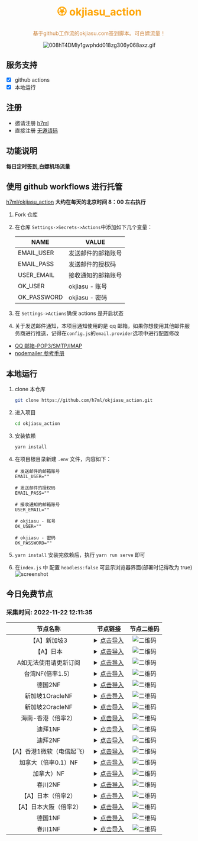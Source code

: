 <h1 align="center" >
<font color=orange>🏵️ okjiasu_action</font>
</h1>

<p align="center">
<font color=Peru>基于github工作流的okjiasu.com签到脚本。可白嫖流量！</font>

</p>

<div align="center">

![008hT4DMly1gwphdd018zg306y068axz.gif](https://p3-passport.byteimg.com/img/user-avatar/82ba4927bd1b67655c30daf0a25d4c16~180x180.awebp)

</div>

## 服务支持

- [x] github actions
- [x] 本地运行

## 注册

- 邀请注册 [h7ml](https://o.okjiasu.com/auth/register?code=AyLB)
- 直接注册 [无邀请码](https://okjiasu.com/auth/register)

## 功能说明

**每日定时签到,白嫖机场流量**

## 使用 github workflows 进行托管

[h7ml/okjiasu_action](https://github.com/h7ml/okjiasu_action.git)
**大约在每天的北京时间 8：00 左右执行**

1. Fork 仓库

2. 在仓库 `Settings->Secrets->Actions`中添加如下几个变量：

   | NAME        | VALUE              |
   | ----------- | ------------------ |
   | EMAIL_USER  | 发送邮件的邮箱账号 |
   | EMAIL_PASS  | 发送邮件的授权码   |
   | USER_EMAIL  | 接收通知的邮箱账号 |
   | OK_USER     | okjiasu - 账号     |
   | OK_PASSWORD | okjiasu - 密码     |

3. 在 `Settings->Actions`确保 actions 是开启状态

4. 关于发送邮件通知，本项目通知使用的是 qq 邮箱，如果你想使用其他邮件服务商进行推送，记得在`config.js`的`email.provider`选项中进行配置修改

- [QQ 邮箱-POP3/SMTP/IMAP](hhttps://service.mail.qq.com/cgi-bin/help?id=28&no=167&subtype=1)
- [nodemailer 参考手册](https://www.npmjs.com/package/nodemailer)

## 本地运行

1. clone 本仓库
   ```bash
   git clone https://github.com/h7ml/okjiasu_action.git
   ```
2. 进入项目

   ```bash
   cd okjiasu_action
   ```

3. 安装依赖

   ```bash
   yarn install
   ```

4. 在项目根目录新建 `.env` 文件，内容如下：

   ```
   # 发送邮件的邮箱账号
   EMAIL_USER=""

   # 发送邮件的授权码
   EMAIL_PASS=""

   # 接收通知的邮箱账号
   USER_EMAIL=""

   # okjiasu - 账号
   OK_USER=""

   # okjiasu - 密码
   OK_PASSWORD=""
   ```

5. `yarn install` 安装完依赖后，执行 `yarn run serve` 即可

6. 在`index.js` 中 配置 `headless:false` 可显示浏览器界面(部署时记得改为 true) ![screenshot](./package/okjiasu/screenshot.gif)
</div>

## 今日免费节点
### 采集时间: 2022-11-22 12:11:35 
| 节点名称 | 节点链接 | 节点二维码 |
| :---: | :---: | :---: |
| 【A】新加坡3 | <details><summary><a href="vmess://eyJob3N0IjoiIiwicGF0aCI6IiIsInRscyI6IiIsInZlcmlmeV9jZXJ0Ijp0cnVlLCJhZGQiOiJrcjEuc3VyZmh1Yi5uZXQiLCJwb3J0IjoxMjM0NSwiYWlkIjoxLCJuZXQiOiJ0Y3AiLCJoZWFkZXJUeXBlIjoibm9uZSIsInNlcnZpY2VuYW1lIjoiIiwiZW5hYmxlX3h0bHMiOiIiLCJmbG93IjoieHRscy1ycHJ4LWRpcmVjdCIsInZ0eXBlIjoidm1lc3M6Ly8iLCJzbmkiOiIiLCJ2IjoiMiIsInR5cGUiOiJ2bWVzcyIsInBzIjoi5pil5bedIDEgfE5GIiwicmVtYXJrIjoi5pil5bedIDEgfE5GIiwiaWQiOiJmZmUyNDc1OS1mZDQxLTMzNGMtOTJhNC04OWZjYzQ3ZWY0OTMiLCJjbGFzcyI6Mn0=" title="【A】新加坡3">点击导入</a></summary>vmess://eyJob3N0IjoiIiwicGF0aCI6IiIsInRscyI6IiIsInZlcmlmeV9jZXJ0Ijp0cnVlLCJhZGQiOiJrcjEuc3VyZmh1Yi5uZXQiLCJwb3J0IjoxMjM0NSwiYWlkIjoxLCJuZXQiOiJ0Y3AiLCJoZWFkZXJUeXBlIjoibm9uZSIsInNlcnZpY2VuYW1lIjoiIiwiZW5hYmxlX3h0bHMiOiIiLCJmbG93IjoieHRscy1ycHJ4LWRpcmVjdCIsInZ0eXBlIjoidm1lc3M6Ly8iLCJzbmkiOiIiLCJ2IjoiMiIsInR5cGUiOiJ2bWVzcyIsInBzIjoi5pil5bedIDEgfE5GIiwicmVtYXJrIjoi5pil5bedIDEgfE5GIiwiaWQiOiJmZmUyNDc1OS1mZDQxLTMzNGMtOTJhNC04OWZjYzQ3ZWY0OTMiLCJjbGFzcyI6Mn0=</details> | ![二维码](https://raw.iqiq.io/h7ml/okjiasu_action/main/package/okjiasu/free/2022-11-22/2022-11-22-12-10-56.png) |
| 【A】日本 | <details><summary><a href="vmess://eyJob3N0IjoiIiwicGF0aCI6IiIsInRscyI6IiIsInZlcmlmeV9jZXJ0Ijp0cnVlLCJhZGQiOiJrcjEuc3VyZmh1Yi5uZXQiLCJwb3J0IjoxMjM0NSwiYWlkIjoxLCJuZXQiOiJ0Y3AiLCJoZWFkZXJUeXBlIjoibm9uZSIsInNlcnZpY2VuYW1lIjoiIiwiZW5hYmxlX3h0bHMiOiIiLCJmbG93IjoieHRscy1ycHJ4LWRpcmVjdCIsInZ0eXBlIjoidm1lc3M6Ly8iLCJzbmkiOiIiLCJ2IjoiMiIsInR5cGUiOiJ2bWVzcyIsInBzIjoi5pil5bedIDEgfE5GIiwicmVtYXJrIjoi5pil5bedIDEgfE5GIiwiaWQiOiJmZmUyNDc1OS1mZDQxLTMzNGMtOTJhNC04OWZjYzQ3ZWY0OTMiLCJjbGFzcyI6Mn0=" title="【A】日本">点击导入</a></summary>vmess://eyJob3N0IjoiIiwicGF0aCI6IiIsInRscyI6IiIsInZlcmlmeV9jZXJ0Ijp0cnVlLCJhZGQiOiJrcjEuc3VyZmh1Yi5uZXQiLCJwb3J0IjoxMjM0NSwiYWlkIjoxLCJuZXQiOiJ0Y3AiLCJoZWFkZXJUeXBlIjoibm9uZSIsInNlcnZpY2VuYW1lIjoiIiwiZW5hYmxlX3h0bHMiOiIiLCJmbG93IjoieHRscy1ycHJ4LWRpcmVjdCIsInZ0eXBlIjoidm1lc3M6Ly8iLCJzbmkiOiIiLCJ2IjoiMiIsInR5cGUiOiJ2bWVzcyIsInBzIjoi5pil5bedIDEgfE5GIiwicmVtYXJrIjoi5pil5bedIDEgfE5GIiwiaWQiOiJmZmUyNDc1OS1mZDQxLTMzNGMtOTJhNC04OWZjYzQ3ZWY0OTMiLCJjbGFzcyI6Mn0=</details> | ![二维码](https://raw.iqiq.io/h7ml/okjiasu_action/main/package/okjiasu/free/2022-11-22/2022-11-22-12-10-57.png) |
| A如无法使用请更新订阅 | <details><summary><a href="vmess://eyJob3N0IjoiIiwicGF0aCI6IiIsInRscyI6IiIsInZlcmlmeV9jZXJ0Ijp0cnVlLCJhZGQiOiJrcjEuc3VyZmh1Yi5uZXQiLCJwb3J0IjoxMjM0NSwiYWlkIjoxLCJuZXQiOiJ0Y3AiLCJoZWFkZXJUeXBlIjoibm9uZSIsInNlcnZpY2VuYW1lIjoiIiwiZW5hYmxlX3h0bHMiOiIiLCJmbG93IjoieHRscy1ycHJ4LWRpcmVjdCIsInZ0eXBlIjoidm1lc3M6Ly8iLCJzbmkiOiIiLCJ2IjoiMiIsInR5cGUiOiJ2bWVzcyIsInBzIjoi5pil5bedIDEgfE5GIiwicmVtYXJrIjoi5pil5bedIDEgfE5GIiwiaWQiOiJmZmUyNDc1OS1mZDQxLTMzNGMtOTJhNC04OWZjYzQ3ZWY0OTMiLCJjbGFzcyI6Mn0=" title="A如无法使用请更新订阅">点击导入</a></summary>vmess://eyJob3N0IjoiIiwicGF0aCI6IiIsInRscyI6IiIsInZlcmlmeV9jZXJ0Ijp0cnVlLCJhZGQiOiJrcjEuc3VyZmh1Yi5uZXQiLCJwb3J0IjoxMjM0NSwiYWlkIjoxLCJuZXQiOiJ0Y3AiLCJoZWFkZXJUeXBlIjoibm9uZSIsInNlcnZpY2VuYW1lIjoiIiwiZW5hYmxlX3h0bHMiOiIiLCJmbG93IjoieHRscy1ycHJ4LWRpcmVjdCIsInZ0eXBlIjoidm1lc3M6Ly8iLCJzbmkiOiIiLCJ2IjoiMiIsInR5cGUiOiJ2bWVzcyIsInBzIjoi5pil5bedIDEgfE5GIiwicmVtYXJrIjoi5pil5bedIDEgfE5GIiwiaWQiOiJmZmUyNDc1OS1mZDQxLTMzNGMtOTJhNC04OWZjYzQ3ZWY0OTMiLCJjbGFzcyI6Mn0=</details> | ![二维码](https://raw.iqiq.io/h7ml/okjiasu_action/main/package/okjiasu/free/2022-11-22/2022-11-22-12-10-58.png) |
| 台湾NF(倍率1.5） | <details><summary><a href="vmess://eyJob3N0IjoiIiwicGF0aCI6IiIsInRscyI6IiIsInZlcmlmeV9jZXJ0Ijp0cnVlLCJhZGQiOiJrcjEuc3VyZmh1Yi5uZXQiLCJwb3J0IjoxMjM0NSwiYWlkIjoxLCJuZXQiOiJ0Y3AiLCJoZWFkZXJUeXBlIjoibm9uZSIsInNlcnZpY2VuYW1lIjoiIiwiZW5hYmxlX3h0bHMiOiIiLCJmbG93IjoieHRscy1ycHJ4LWRpcmVjdCIsInZ0eXBlIjoidm1lc3M6Ly8iLCJzbmkiOiIiLCJ2IjoiMiIsInR5cGUiOiJ2bWVzcyIsInBzIjoi5pil5bedIDEgfE5GIiwicmVtYXJrIjoi5pil5bedIDEgfE5GIiwiaWQiOiJmZmUyNDc1OS1mZDQxLTMzNGMtOTJhNC04OWZjYzQ3ZWY0OTMiLCJjbGFzcyI6Mn0=" title="台湾NF(倍率1.5）">点击导入</a></summary>vmess://eyJob3N0IjoiIiwicGF0aCI6IiIsInRscyI6IiIsInZlcmlmeV9jZXJ0Ijp0cnVlLCJhZGQiOiJrcjEuc3VyZmh1Yi5uZXQiLCJwb3J0IjoxMjM0NSwiYWlkIjoxLCJuZXQiOiJ0Y3AiLCJoZWFkZXJUeXBlIjoibm9uZSIsInNlcnZpY2VuYW1lIjoiIiwiZW5hYmxlX3h0bHMiOiIiLCJmbG93IjoieHRscy1ycHJ4LWRpcmVjdCIsInZ0eXBlIjoidm1lc3M6Ly8iLCJzbmkiOiIiLCJ2IjoiMiIsInR5cGUiOiJ2bWVzcyIsInBzIjoi5pil5bedIDEgfE5GIiwicmVtYXJrIjoi5pil5bedIDEgfE5GIiwiaWQiOiJmZmUyNDc1OS1mZDQxLTMzNGMtOTJhNC04OWZjYzQ3ZWY0OTMiLCJjbGFzcyI6Mn0=</details> | ![二维码](https://raw.iqiq.io/h7ml/okjiasu_action/main/package/okjiasu/free/2022-11-22/2022-11-22-12-11-00.png) |
| 德国2NF | <details><summary><a href="vmess://eyJob3N0IjoiIiwicGF0aCI6IiIsInRscyI6IiIsInZlcmlmeV9jZXJ0Ijp0cnVlLCJhZGQiOiJrcjEuc3VyZmh1Yi5uZXQiLCJwb3J0IjoxMjM0NSwiYWlkIjoxLCJuZXQiOiJ0Y3AiLCJoZWFkZXJUeXBlIjoibm9uZSIsInNlcnZpY2VuYW1lIjoiIiwiZW5hYmxlX3h0bHMiOiIiLCJmbG93IjoieHRscy1ycHJ4LWRpcmVjdCIsInZ0eXBlIjoidm1lc3M6Ly8iLCJzbmkiOiIiLCJ2IjoiMiIsInR5cGUiOiJ2bWVzcyIsInBzIjoi5pil5bedIDEgfE5GIiwicmVtYXJrIjoi5pil5bedIDEgfE5GIiwiaWQiOiJmZmUyNDc1OS1mZDQxLTMzNGMtOTJhNC04OWZjYzQ3ZWY0OTMiLCJjbGFzcyI6Mn0=" title="德国2NF">点击导入</a></summary>vmess://eyJob3N0IjoiIiwicGF0aCI6IiIsInRscyI6IiIsInZlcmlmeV9jZXJ0Ijp0cnVlLCJhZGQiOiJrcjEuc3VyZmh1Yi5uZXQiLCJwb3J0IjoxMjM0NSwiYWlkIjoxLCJuZXQiOiJ0Y3AiLCJoZWFkZXJUeXBlIjoibm9uZSIsInNlcnZpY2VuYW1lIjoiIiwiZW5hYmxlX3h0bHMiOiIiLCJmbG93IjoieHRscy1ycHJ4LWRpcmVjdCIsInZ0eXBlIjoidm1lc3M6Ly8iLCJzbmkiOiIiLCJ2IjoiMiIsInR5cGUiOiJ2bWVzcyIsInBzIjoi5pil5bedIDEgfE5GIiwicmVtYXJrIjoi5pil5bedIDEgfE5GIiwiaWQiOiJmZmUyNDc1OS1mZDQxLTMzNGMtOTJhNC04OWZjYzQ3ZWY0OTMiLCJjbGFzcyI6Mn0=</details> | ![二维码](https://raw.iqiq.io/h7ml/okjiasu_action/main/package/okjiasu/free/2022-11-22/2022-11-22-12-11-01.png) |
| 新加坡1OracleNF | <details><summary><a href="vmess://eyJob3N0IjoiIiwicGF0aCI6IiIsInRscyI6IiIsInZlcmlmeV9jZXJ0Ijp0cnVlLCJhZGQiOiJrcjEuc3VyZmh1Yi5uZXQiLCJwb3J0IjoxMjM0NSwiYWlkIjoxLCJuZXQiOiJ0Y3AiLCJoZWFkZXJUeXBlIjoibm9uZSIsInNlcnZpY2VuYW1lIjoiIiwiZW5hYmxlX3h0bHMiOiIiLCJmbG93IjoieHRscy1ycHJ4LWRpcmVjdCIsInZ0eXBlIjoidm1lc3M6Ly8iLCJzbmkiOiIiLCJ2IjoiMiIsInR5cGUiOiJ2bWVzcyIsInBzIjoi5pil5bedIDEgfE5GIiwicmVtYXJrIjoi5pil5bedIDEgfE5GIiwiaWQiOiJmZmUyNDc1OS1mZDQxLTMzNGMtOTJhNC04OWZjYzQ3ZWY0OTMiLCJjbGFzcyI6Mn0=" title="新加坡1OracleNF">点击导入</a></summary>vmess://eyJob3N0IjoiIiwicGF0aCI6IiIsInRscyI6IiIsInZlcmlmeV9jZXJ0Ijp0cnVlLCJhZGQiOiJrcjEuc3VyZmh1Yi5uZXQiLCJwb3J0IjoxMjM0NSwiYWlkIjoxLCJuZXQiOiJ0Y3AiLCJoZWFkZXJUeXBlIjoibm9uZSIsInNlcnZpY2VuYW1lIjoiIiwiZW5hYmxlX3h0bHMiOiIiLCJmbG93IjoieHRscy1ycHJ4LWRpcmVjdCIsInZ0eXBlIjoidm1lc3M6Ly8iLCJzbmkiOiIiLCJ2IjoiMiIsInR5cGUiOiJ2bWVzcyIsInBzIjoi5pil5bedIDEgfE5GIiwicmVtYXJrIjoi5pil5bedIDEgfE5GIiwiaWQiOiJmZmUyNDc1OS1mZDQxLTMzNGMtOTJhNC04OWZjYzQ3ZWY0OTMiLCJjbGFzcyI6Mn0=</details> | ![二维码](https://raw.iqiq.io/h7ml/okjiasu_action/main/package/okjiasu/free/2022-11-22/2022-11-22-12-11-02.png) |
| 新加坡2OracleNF | <details><summary><a href="vmess://eyJob3N0IjoiIiwicGF0aCI6IiIsInRscyI6IiIsInZlcmlmeV9jZXJ0Ijp0cnVlLCJhZGQiOiJrcjEuc3VyZmh1Yi5uZXQiLCJwb3J0IjoxMjM0NSwiYWlkIjoxLCJuZXQiOiJ0Y3AiLCJoZWFkZXJUeXBlIjoibm9uZSIsInNlcnZpY2VuYW1lIjoiIiwiZW5hYmxlX3h0bHMiOiIiLCJmbG93IjoieHRscy1ycHJ4LWRpcmVjdCIsInZ0eXBlIjoidm1lc3M6Ly8iLCJzbmkiOiIiLCJ2IjoiMiIsInR5cGUiOiJ2bWVzcyIsInBzIjoi5pil5bedIDEgfE5GIiwicmVtYXJrIjoi5pil5bedIDEgfE5GIiwiaWQiOiJmZmUyNDc1OS1mZDQxLTMzNGMtOTJhNC04OWZjYzQ3ZWY0OTMiLCJjbGFzcyI6Mn0=" title="新加坡2OracleNF">点击导入</a></summary>vmess://eyJob3N0IjoiIiwicGF0aCI6IiIsInRscyI6IiIsInZlcmlmeV9jZXJ0Ijp0cnVlLCJhZGQiOiJrcjEuc3VyZmh1Yi5uZXQiLCJwb3J0IjoxMjM0NSwiYWlkIjoxLCJuZXQiOiJ0Y3AiLCJoZWFkZXJUeXBlIjoibm9uZSIsInNlcnZpY2VuYW1lIjoiIiwiZW5hYmxlX3h0bHMiOiIiLCJmbG93IjoieHRscy1ycHJ4LWRpcmVjdCIsInZ0eXBlIjoidm1lc3M6Ly8iLCJzbmkiOiIiLCJ2IjoiMiIsInR5cGUiOiJ2bWVzcyIsInBzIjoi5pil5bedIDEgfE5GIiwicmVtYXJrIjoi5pil5bedIDEgfE5GIiwiaWQiOiJmZmUyNDc1OS1mZDQxLTMzNGMtOTJhNC04OWZjYzQ3ZWY0OTMiLCJjbGFzcyI6Mn0=</details> | ![二维码](https://raw.iqiq.io/h7ml/okjiasu_action/main/package/okjiasu/free/2022-11-22/2022-11-22-12-11-03.png) |
| 海南-香港（倍率2） | <details><summary><a href="vmess://eyJob3N0IjoiIiwicGF0aCI6IiIsInRscyI6IiIsInZlcmlmeV9jZXJ0Ijp0cnVlLCJhZGQiOiJrcjEuc3VyZmh1Yi5uZXQiLCJwb3J0IjoxMjM0NSwiYWlkIjoxLCJuZXQiOiJ0Y3AiLCJoZWFkZXJUeXBlIjoibm9uZSIsInNlcnZpY2VuYW1lIjoiIiwiZW5hYmxlX3h0bHMiOiIiLCJmbG93IjoieHRscy1ycHJ4LWRpcmVjdCIsInZ0eXBlIjoidm1lc3M6Ly8iLCJzbmkiOiIiLCJ2IjoiMiIsInR5cGUiOiJ2bWVzcyIsInBzIjoi5pil5bedIDEgfE5GIiwicmVtYXJrIjoi5pil5bedIDEgfE5GIiwiaWQiOiJmZmUyNDc1OS1mZDQxLTMzNGMtOTJhNC04OWZjYzQ3ZWY0OTMiLCJjbGFzcyI6Mn0=" title="海南-香港（倍率2）">点击导入</a></summary>vmess://eyJob3N0IjoiIiwicGF0aCI6IiIsInRscyI6IiIsInZlcmlmeV9jZXJ0Ijp0cnVlLCJhZGQiOiJrcjEuc3VyZmh1Yi5uZXQiLCJwb3J0IjoxMjM0NSwiYWlkIjoxLCJuZXQiOiJ0Y3AiLCJoZWFkZXJUeXBlIjoibm9uZSIsInNlcnZpY2VuYW1lIjoiIiwiZW5hYmxlX3h0bHMiOiIiLCJmbG93IjoieHRscy1ycHJ4LWRpcmVjdCIsInZ0eXBlIjoidm1lc3M6Ly8iLCJzbmkiOiIiLCJ2IjoiMiIsInR5cGUiOiJ2bWVzcyIsInBzIjoi5pil5bedIDEgfE5GIiwicmVtYXJrIjoi5pil5bedIDEgfE5GIiwiaWQiOiJmZmUyNDc1OS1mZDQxLTMzNGMtOTJhNC04OWZjYzQ3ZWY0OTMiLCJjbGFzcyI6Mn0=</details> | ![二维码](https://raw.iqiq.io/h7ml/okjiasu_action/main/package/okjiasu/free/2022-11-22/2022-11-22-12-11-04.png) |
| 迪拜1NF | <details><summary><a href="vmess://eyJob3N0IjoiIiwicGF0aCI6IiIsInRscyI6IiIsInZlcmlmeV9jZXJ0Ijp0cnVlLCJhZGQiOiJrcjEuc3VyZmh1Yi5uZXQiLCJwb3J0IjoxMjM0NSwiYWlkIjoxLCJuZXQiOiJ0Y3AiLCJoZWFkZXJUeXBlIjoibm9uZSIsInNlcnZpY2VuYW1lIjoiIiwiZW5hYmxlX3h0bHMiOiIiLCJmbG93IjoieHRscy1ycHJ4LWRpcmVjdCIsInZ0eXBlIjoidm1lc3M6Ly8iLCJzbmkiOiIiLCJ2IjoiMiIsInR5cGUiOiJ2bWVzcyIsInBzIjoi5pil5bedIDEgfE5GIiwicmVtYXJrIjoi5pil5bedIDEgfE5GIiwiaWQiOiJmZmUyNDc1OS1mZDQxLTMzNGMtOTJhNC04OWZjYzQ3ZWY0OTMiLCJjbGFzcyI6Mn0=" title="迪拜1NF">点击导入</a></summary>vmess://eyJob3N0IjoiIiwicGF0aCI6IiIsInRscyI6IiIsInZlcmlmeV9jZXJ0Ijp0cnVlLCJhZGQiOiJrcjEuc3VyZmh1Yi5uZXQiLCJwb3J0IjoxMjM0NSwiYWlkIjoxLCJuZXQiOiJ0Y3AiLCJoZWFkZXJUeXBlIjoibm9uZSIsInNlcnZpY2VuYW1lIjoiIiwiZW5hYmxlX3h0bHMiOiIiLCJmbG93IjoieHRscy1ycHJ4LWRpcmVjdCIsInZ0eXBlIjoidm1lc3M6Ly8iLCJzbmkiOiIiLCJ2IjoiMiIsInR5cGUiOiJ2bWVzcyIsInBzIjoi5pil5bedIDEgfE5GIiwicmVtYXJrIjoi5pil5bedIDEgfE5GIiwiaWQiOiJmZmUyNDc1OS1mZDQxLTMzNGMtOTJhNC04OWZjYzQ3ZWY0OTMiLCJjbGFzcyI6Mn0=</details> | ![二维码](https://raw.iqiq.io/h7ml/okjiasu_action/main/package/okjiasu/free/2022-11-22/2022-11-22-12-11-06.png) |
| 迪拜2NF | <details><summary><a href="vmess://eyJob3N0IjoiIiwicGF0aCI6IiIsInRscyI6IiIsInZlcmlmeV9jZXJ0Ijp0cnVlLCJhZGQiOiJrcjEuc3VyZmh1Yi5uZXQiLCJwb3J0IjoxMjM0NSwiYWlkIjoxLCJuZXQiOiJ0Y3AiLCJoZWFkZXJUeXBlIjoibm9uZSIsInNlcnZpY2VuYW1lIjoiIiwiZW5hYmxlX3h0bHMiOiIiLCJmbG93IjoieHRscy1ycHJ4LWRpcmVjdCIsInZ0eXBlIjoidm1lc3M6Ly8iLCJzbmkiOiIiLCJ2IjoiMiIsInR5cGUiOiJ2bWVzcyIsInBzIjoi5pil5bedIDEgfE5GIiwicmVtYXJrIjoi5pil5bedIDEgfE5GIiwiaWQiOiJmZmUyNDc1OS1mZDQxLTMzNGMtOTJhNC04OWZjYzQ3ZWY0OTMiLCJjbGFzcyI6Mn0=" title="迪拜2NF">点击导入</a></summary>vmess://eyJob3N0IjoiIiwicGF0aCI6IiIsInRscyI6IiIsInZlcmlmeV9jZXJ0Ijp0cnVlLCJhZGQiOiJrcjEuc3VyZmh1Yi5uZXQiLCJwb3J0IjoxMjM0NSwiYWlkIjoxLCJuZXQiOiJ0Y3AiLCJoZWFkZXJUeXBlIjoibm9uZSIsInNlcnZpY2VuYW1lIjoiIiwiZW5hYmxlX3h0bHMiOiIiLCJmbG93IjoieHRscy1ycHJ4LWRpcmVjdCIsInZ0eXBlIjoidm1lc3M6Ly8iLCJzbmkiOiIiLCJ2IjoiMiIsInR5cGUiOiJ2bWVzcyIsInBzIjoi5pil5bedIDEgfE5GIiwicmVtYXJrIjoi5pil5bedIDEgfE5GIiwiaWQiOiJmZmUyNDc1OS1mZDQxLTMzNGMtOTJhNC04OWZjYzQ3ZWY0OTMiLCJjbGFzcyI6Mn0=</details> | ![二维码](https://raw.iqiq.io/h7ml/okjiasu_action/main/package/okjiasu/free/2022-11-22/2022-11-22-12-11-07.png) |
| 【A】香港1微软（电信起飞） | <details><summary><a href="vmess://eyJob3N0IjoiIiwicGF0aCI6IiIsInRscyI6IiIsInZlcmlmeV9jZXJ0Ijp0cnVlLCJhZGQiOiJrcjEuc3VyZmh1Yi5uZXQiLCJwb3J0IjoxMjM0NSwiYWlkIjoxLCJuZXQiOiJ0Y3AiLCJoZWFkZXJUeXBlIjoibm9uZSIsInNlcnZpY2VuYW1lIjoiIiwiZW5hYmxlX3h0bHMiOiIiLCJmbG93IjoieHRscy1ycHJ4LWRpcmVjdCIsInZ0eXBlIjoidm1lc3M6Ly8iLCJzbmkiOiIiLCJ2IjoiMiIsInR5cGUiOiJ2bWVzcyIsInBzIjoi5pil5bedIDEgfE5GIiwicmVtYXJrIjoi5pil5bedIDEgfE5GIiwiaWQiOiJmZmUyNDc1OS1mZDQxLTMzNGMtOTJhNC04OWZjYzQ3ZWY0OTMiLCJjbGFzcyI6Mn0=" title="【A】香港1微软（电信起飞）">点击导入</a></summary>vmess://eyJob3N0IjoiIiwicGF0aCI6IiIsInRscyI6IiIsInZlcmlmeV9jZXJ0Ijp0cnVlLCJhZGQiOiJrcjEuc3VyZmh1Yi5uZXQiLCJwb3J0IjoxMjM0NSwiYWlkIjoxLCJuZXQiOiJ0Y3AiLCJoZWFkZXJUeXBlIjoibm9uZSIsInNlcnZpY2VuYW1lIjoiIiwiZW5hYmxlX3h0bHMiOiIiLCJmbG93IjoieHRscy1ycHJ4LWRpcmVjdCIsInZ0eXBlIjoidm1lc3M6Ly8iLCJzbmkiOiIiLCJ2IjoiMiIsInR5cGUiOiJ2bWVzcyIsInBzIjoi5pil5bedIDEgfE5GIiwicmVtYXJrIjoi5pil5bedIDEgfE5GIiwiaWQiOiJmZmUyNDc1OS1mZDQxLTMzNGMtOTJhNC04OWZjYzQ3ZWY0OTMiLCJjbGFzcyI6Mn0=</details> | ![二维码](https://raw.iqiq.io/h7ml/okjiasu_action/main/package/okjiasu/free/2022-11-22/2022-11-22-12-11-08.png) |
| 加拿大（倍率0.1）NF | <details><summary><a href="vmess://eyJob3N0IjoiIiwicGF0aCI6IiIsInRscyI6IiIsInZlcmlmeV9jZXJ0Ijp0cnVlLCJhZGQiOiJrcjEuc3VyZmh1Yi5uZXQiLCJwb3J0IjoxMjM0NSwiYWlkIjoxLCJuZXQiOiJ0Y3AiLCJoZWFkZXJUeXBlIjoibm9uZSIsInNlcnZpY2VuYW1lIjoiIiwiZW5hYmxlX3h0bHMiOiIiLCJmbG93IjoieHRscy1ycHJ4LWRpcmVjdCIsInZ0eXBlIjoidm1lc3M6Ly8iLCJzbmkiOiIiLCJ2IjoiMiIsInR5cGUiOiJ2bWVzcyIsInBzIjoi5pil5bedIDEgfE5GIiwicmVtYXJrIjoi5pil5bedIDEgfE5GIiwiaWQiOiJmZmUyNDc1OS1mZDQxLTMzNGMtOTJhNC04OWZjYzQ3ZWY0OTMiLCJjbGFzcyI6Mn0=" title="加拿大（倍率0.1）NF">点击导入</a></summary>vmess://eyJob3N0IjoiIiwicGF0aCI6IiIsInRscyI6IiIsInZlcmlmeV9jZXJ0Ijp0cnVlLCJhZGQiOiJrcjEuc3VyZmh1Yi5uZXQiLCJwb3J0IjoxMjM0NSwiYWlkIjoxLCJuZXQiOiJ0Y3AiLCJoZWFkZXJUeXBlIjoibm9uZSIsInNlcnZpY2VuYW1lIjoiIiwiZW5hYmxlX3h0bHMiOiIiLCJmbG93IjoieHRscy1ycHJ4LWRpcmVjdCIsInZ0eXBlIjoidm1lc3M6Ly8iLCJzbmkiOiIiLCJ2IjoiMiIsInR5cGUiOiJ2bWVzcyIsInBzIjoi5pil5bedIDEgfE5GIiwicmVtYXJrIjoi5pil5bedIDEgfE5GIiwiaWQiOiJmZmUyNDc1OS1mZDQxLTMzNGMtOTJhNC04OWZjYzQ3ZWY0OTMiLCJjbGFzcyI6Mn0=</details> | ![二维码](https://raw.iqiq.io/h7ml/okjiasu_action/main/package/okjiasu/free/2022-11-22/2022-11-22-12-11-09.png) |
| 加拿大）NF | <details><summary><a href="vmess://eyJob3N0IjoiIiwicGF0aCI6IiIsInRscyI6IiIsInZlcmlmeV9jZXJ0Ijp0cnVlLCJhZGQiOiJrcjEuc3VyZmh1Yi5uZXQiLCJwb3J0IjoxMjM0NSwiYWlkIjoxLCJuZXQiOiJ0Y3AiLCJoZWFkZXJUeXBlIjoibm9uZSIsInNlcnZpY2VuYW1lIjoiIiwiZW5hYmxlX3h0bHMiOiIiLCJmbG93IjoieHRscy1ycHJ4LWRpcmVjdCIsInZ0eXBlIjoidm1lc3M6Ly8iLCJzbmkiOiIiLCJ2IjoiMiIsInR5cGUiOiJ2bWVzcyIsInBzIjoi5pil5bedIDEgfE5GIiwicmVtYXJrIjoi5pil5bedIDEgfE5GIiwiaWQiOiJmZmUyNDc1OS1mZDQxLTMzNGMtOTJhNC04OWZjYzQ3ZWY0OTMiLCJjbGFzcyI6Mn0=" title="加拿大）NF">点击导入</a></summary>vmess://eyJob3N0IjoiIiwicGF0aCI6IiIsInRscyI6IiIsInZlcmlmeV9jZXJ0Ijp0cnVlLCJhZGQiOiJrcjEuc3VyZmh1Yi5uZXQiLCJwb3J0IjoxMjM0NSwiYWlkIjoxLCJuZXQiOiJ0Y3AiLCJoZWFkZXJUeXBlIjoibm9uZSIsInNlcnZpY2VuYW1lIjoiIiwiZW5hYmxlX3h0bHMiOiIiLCJmbG93IjoieHRscy1ycHJ4LWRpcmVjdCIsInZ0eXBlIjoidm1lc3M6Ly8iLCJzbmkiOiIiLCJ2IjoiMiIsInR5cGUiOiJ2bWVzcyIsInBzIjoi5pil5bedIDEgfE5GIiwicmVtYXJrIjoi5pil5bedIDEgfE5GIiwiaWQiOiJmZmUyNDc1OS1mZDQxLTMzNGMtOTJhNC04OWZjYzQ3ZWY0OTMiLCJjbGFzcyI6Mn0=</details> | ![二维码](https://raw.iqiq.io/h7ml/okjiasu_action/main/package/okjiasu/free/2022-11-22/2022-11-22-12-11-10.png) |
| 春川2NF | <details><summary><a href="vmess://eyJob3N0IjoiIiwicGF0aCI6IiIsInRscyI6IiIsInZlcmlmeV9jZXJ0Ijp0cnVlLCJhZGQiOiJrcjEuc3VyZmh1Yi5uZXQiLCJwb3J0IjoxMjM0NSwiYWlkIjoxLCJuZXQiOiJ0Y3AiLCJoZWFkZXJUeXBlIjoibm9uZSIsInNlcnZpY2VuYW1lIjoiIiwiZW5hYmxlX3h0bHMiOiIiLCJmbG93IjoieHRscy1ycHJ4LWRpcmVjdCIsInZ0eXBlIjoidm1lc3M6Ly8iLCJzbmkiOiIiLCJ2IjoiMiIsInR5cGUiOiJ2bWVzcyIsInBzIjoi5pil5bedIDEgfE5GIiwicmVtYXJrIjoi5pil5bedIDEgfE5GIiwiaWQiOiJmZmUyNDc1OS1mZDQxLTMzNGMtOTJhNC04OWZjYzQ3ZWY0OTMiLCJjbGFzcyI6Mn0=" title="春川2NF">点击导入</a></summary>vmess://eyJob3N0IjoiIiwicGF0aCI6IiIsInRscyI6IiIsInZlcmlmeV9jZXJ0Ijp0cnVlLCJhZGQiOiJrcjEuc3VyZmh1Yi5uZXQiLCJwb3J0IjoxMjM0NSwiYWlkIjoxLCJuZXQiOiJ0Y3AiLCJoZWFkZXJUeXBlIjoibm9uZSIsInNlcnZpY2VuYW1lIjoiIiwiZW5hYmxlX3h0bHMiOiIiLCJmbG93IjoieHRscy1ycHJ4LWRpcmVjdCIsInZ0eXBlIjoidm1lc3M6Ly8iLCJzbmkiOiIiLCJ2IjoiMiIsInR5cGUiOiJ2bWVzcyIsInBzIjoi5pil5bedIDEgfE5GIiwicmVtYXJrIjoi5pil5bedIDEgfE5GIiwiaWQiOiJmZmUyNDc1OS1mZDQxLTMzNGMtOTJhNC04OWZjYzQ3ZWY0OTMiLCJjbGFzcyI6Mn0=</details> | ![二维码](https://raw.iqiq.io/h7ml/okjiasu_action/main/package/okjiasu/free/2022-11-22/2022-11-22-12-11-12.png) |
| 【A】日本（倍率2） | <details><summary><a href="vmess://eyJob3N0IjoiIiwicGF0aCI6IiIsInRscyI6IiIsInZlcmlmeV9jZXJ0Ijp0cnVlLCJhZGQiOiJrcjEuc3VyZmh1Yi5uZXQiLCJwb3J0IjoxMjM0NSwiYWlkIjoxLCJuZXQiOiJ0Y3AiLCJoZWFkZXJUeXBlIjoibm9uZSIsInNlcnZpY2VuYW1lIjoiIiwiZW5hYmxlX3h0bHMiOiIiLCJmbG93IjoieHRscy1ycHJ4LWRpcmVjdCIsInZ0eXBlIjoidm1lc3M6Ly8iLCJzbmkiOiIiLCJ2IjoiMiIsInR5cGUiOiJ2bWVzcyIsInBzIjoi5pil5bedIDEgfE5GIiwicmVtYXJrIjoi5pil5bedIDEgfE5GIiwiaWQiOiJmZmUyNDc1OS1mZDQxLTMzNGMtOTJhNC04OWZjYzQ3ZWY0OTMiLCJjbGFzcyI6Mn0=" title="【A】日本（倍率2）">点击导入</a></summary>vmess://eyJob3N0IjoiIiwicGF0aCI6IiIsInRscyI6IiIsInZlcmlmeV9jZXJ0Ijp0cnVlLCJhZGQiOiJrcjEuc3VyZmh1Yi5uZXQiLCJwb3J0IjoxMjM0NSwiYWlkIjoxLCJuZXQiOiJ0Y3AiLCJoZWFkZXJUeXBlIjoibm9uZSIsInNlcnZpY2VuYW1lIjoiIiwiZW5hYmxlX3h0bHMiOiIiLCJmbG93IjoieHRscy1ycHJ4LWRpcmVjdCIsInZ0eXBlIjoidm1lc3M6Ly8iLCJzbmkiOiIiLCJ2IjoiMiIsInR5cGUiOiJ2bWVzcyIsInBzIjoi5pil5bedIDEgfE5GIiwicmVtYXJrIjoi5pil5bedIDEgfE5GIiwiaWQiOiJmZmUyNDc1OS1mZDQxLTMzNGMtOTJhNC04OWZjYzQ3ZWY0OTMiLCJjbGFzcyI6Mn0=</details> | ![二维码](https://raw.iqiq.io/h7ml/okjiasu_action/main/package/okjiasu/free/2022-11-22/2022-11-22-12-11-13.png) |
| 【A】日本大阪（倍率2） | <details><summary><a href="vmess://eyJob3N0IjoiIiwicGF0aCI6IiIsInRscyI6IiIsInZlcmlmeV9jZXJ0Ijp0cnVlLCJhZGQiOiJrcjEuc3VyZmh1Yi5uZXQiLCJwb3J0IjoxMjM0NSwiYWlkIjoxLCJuZXQiOiJ0Y3AiLCJoZWFkZXJUeXBlIjoibm9uZSIsInNlcnZpY2VuYW1lIjoiIiwiZW5hYmxlX3h0bHMiOiIiLCJmbG93IjoieHRscy1ycHJ4LWRpcmVjdCIsInZ0eXBlIjoidm1lc3M6Ly8iLCJzbmkiOiIiLCJ2IjoiMiIsInR5cGUiOiJ2bWVzcyIsInBzIjoi5pil5bedIDEgfE5GIiwicmVtYXJrIjoi5pil5bedIDEgfE5GIiwiaWQiOiJmZmUyNDc1OS1mZDQxLTMzNGMtOTJhNC04OWZjYzQ3ZWY0OTMiLCJjbGFzcyI6Mn0=" title="【A】日本大阪（倍率2）">点击导入</a></summary>vmess://eyJob3N0IjoiIiwicGF0aCI6IiIsInRscyI6IiIsInZlcmlmeV9jZXJ0Ijp0cnVlLCJhZGQiOiJrcjEuc3VyZmh1Yi5uZXQiLCJwb3J0IjoxMjM0NSwiYWlkIjoxLCJuZXQiOiJ0Y3AiLCJoZWFkZXJUeXBlIjoibm9uZSIsInNlcnZpY2VuYW1lIjoiIiwiZW5hYmxlX3h0bHMiOiIiLCJmbG93IjoieHRscy1ycHJ4LWRpcmVjdCIsInZ0eXBlIjoidm1lc3M6Ly8iLCJzbmkiOiIiLCJ2IjoiMiIsInR5cGUiOiJ2bWVzcyIsInBzIjoi5pil5bedIDEgfE5GIiwicmVtYXJrIjoi5pil5bedIDEgfE5GIiwiaWQiOiJmZmUyNDc1OS1mZDQxLTMzNGMtOTJhNC04OWZjYzQ3ZWY0OTMiLCJjbGFzcyI6Mn0=</details> | ![二维码](https://raw.iqiq.io/h7ml/okjiasu_action/main/package/okjiasu/free/2022-11-22/2022-11-22-12-11-14.png) |
| 德国1NF | <details><summary><a href="vmess://eyJob3N0IjoiIiwicGF0aCI6IiIsInRscyI6IiIsInZlcmlmeV9jZXJ0Ijp0cnVlLCJhZGQiOiJrcjEuc3VyZmh1Yi5uZXQiLCJwb3J0IjoxMjM0NSwiYWlkIjoxLCJuZXQiOiJ0Y3AiLCJoZWFkZXJUeXBlIjoibm9uZSIsInNlcnZpY2VuYW1lIjoiIiwiZW5hYmxlX3h0bHMiOiIiLCJmbG93IjoieHRscy1ycHJ4LWRpcmVjdCIsInZ0eXBlIjoidm1lc3M6Ly8iLCJzbmkiOiIiLCJ2IjoiMiIsInR5cGUiOiJ2bWVzcyIsInBzIjoi5pil5bedIDEgfE5GIiwicmVtYXJrIjoi5pil5bedIDEgfE5GIiwiaWQiOiJmZmUyNDc1OS1mZDQxLTMzNGMtOTJhNC04OWZjYzQ3ZWY0OTMiLCJjbGFzcyI6Mn0=" title="德国1NF">点击导入</a></summary>vmess://eyJob3N0IjoiIiwicGF0aCI6IiIsInRscyI6IiIsInZlcmlmeV9jZXJ0Ijp0cnVlLCJhZGQiOiJrcjEuc3VyZmh1Yi5uZXQiLCJwb3J0IjoxMjM0NSwiYWlkIjoxLCJuZXQiOiJ0Y3AiLCJoZWFkZXJUeXBlIjoibm9uZSIsInNlcnZpY2VuYW1lIjoiIiwiZW5hYmxlX3h0bHMiOiIiLCJmbG93IjoieHRscy1ycHJ4LWRpcmVjdCIsInZ0eXBlIjoidm1lc3M6Ly8iLCJzbmkiOiIiLCJ2IjoiMiIsInR5cGUiOiJ2bWVzcyIsInBzIjoi5pil5bedIDEgfE5GIiwicmVtYXJrIjoi5pil5bedIDEgfE5GIiwiaWQiOiJmZmUyNDc1OS1mZDQxLTMzNGMtOTJhNC04OWZjYzQ3ZWY0OTMiLCJjbGFzcyI6Mn0=</details> | ![二维码](https://raw.iqiq.io/h7ml/okjiasu_action/main/package/okjiasu/free/2022-11-22/2022-11-22-12-11-15.png) |
| 春川1NF | <details><summary><a href="vmess://eyJob3N0IjoiIiwicGF0aCI6IiIsInRscyI6IiIsInZlcmlmeV9jZXJ0Ijp0cnVlLCJhZGQiOiJrcjEuc3VyZmh1Yi5uZXQiLCJwb3J0IjoxMjM0NSwiYWlkIjoxLCJuZXQiOiJ0Y3AiLCJoZWFkZXJUeXBlIjoibm9uZSIsInNlcnZpY2VuYW1lIjoiIiwiZW5hYmxlX3h0bHMiOiIiLCJmbG93IjoieHRscy1ycHJ4LWRpcmVjdCIsInZ0eXBlIjoidm1lc3M6Ly8iLCJzbmkiOiIiLCJ2IjoiMiIsInR5cGUiOiJ2bWVzcyIsInBzIjoi5pil5bedIDEgfE5GIiwicmVtYXJrIjoi5pil5bedIDEgfE5GIiwiaWQiOiJmZmUyNDc1OS1mZDQxLTMzNGMtOTJhNC04OWZjYzQ3ZWY0OTMiLCJjbGFzcyI6Mn0=" title="春川1NF">点击导入</a></summary>vmess://eyJob3N0IjoiIiwicGF0aCI6IiIsInRscyI6IiIsInZlcmlmeV9jZXJ0Ijp0cnVlLCJhZGQiOiJrcjEuc3VyZmh1Yi5uZXQiLCJwb3J0IjoxMjM0NSwiYWlkIjoxLCJuZXQiOiJ0Y3AiLCJoZWFkZXJUeXBlIjoibm9uZSIsInNlcnZpY2VuYW1lIjoiIiwiZW5hYmxlX3h0bHMiOiIiLCJmbG93IjoieHRscy1ycHJ4LWRpcmVjdCIsInZ0eXBlIjoidm1lc3M6Ly8iLCJzbmkiOiIiLCJ2IjoiMiIsInR5cGUiOiJ2bWVzcyIsInBzIjoi5pil5bedIDEgfE5GIiwicmVtYXJrIjoi5pil5bedIDEgfE5GIiwiaWQiOiJmZmUyNDc1OS1mZDQxLTMzNGMtOTJhNC04OWZjYzQ3ZWY0OTMiLCJjbGFzcyI6Mn0=</details> | ![二维码](https://raw.iqiq.io/h7ml/okjiasu_action/main/package/okjiasu/free/2022-11-22/2022-11-22-12-11-16.png) |